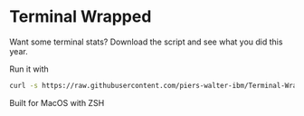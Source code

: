 # Terminal Wrapped

Want some terminal stats? Download the script and see what you did this year.

Run it with

```zsh
curl -s https://raw.githubusercontent.com/piers-walter-ibm/Terminal-Wrapped/refs/heads/main/wrapped.sh | source /dev/stdin
```

Built for MacOS with ZSH

